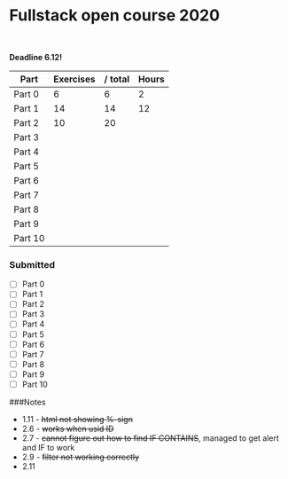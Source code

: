 
# Fullstack open course 2020
<br>

**Deadline 6.12!** 

Part | Exercises | / total | Hours
--- | --- | --- | ---
Part 0 | 6 | 6 | 2
Part 1 | 14 | 14 | 12
Part 2 | 10 | 20 |    
Part 3 |  | |    
Part 4 |  | |     
Part 5 |  | |    
Part 6 |  | |    
Part 7 |  | |    
Part 8 |  | |    
Part 9 |  | |    
Part 10 |  | |    

### Submitted
- [ ] Part 0
- [ ] Part 1
- [ ] Part 2
- [ ] Part 3
- [ ] Part 4
- [ ] Part 5
- [ ] Part 6
- [ ] Part 7
- [ ] Part 8
- [ ] Part 9
- [ ] Part 10

###Notes
- 1.11 - ~~html not showing %-sign~~
- 2.6 - ~~works when usid ID~~
- 2.7 - ~~cannot figure out how to find IF CONTAINS~~, managed to get alert and IF to work
- 2.9 - ~~filter not working correctly~~
- 2.11 